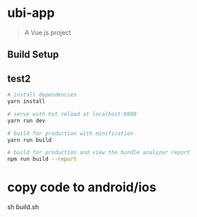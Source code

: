 # ubi-app

> A Vue.js project

## Build Setup
## test2
``` bash
# install dependencies
yarn install

# serve with hot reload at localhost:8080
yarn run dev

# build for production with minification
yarn run build

# build for production and view the bundle analyzer report
npm run build --report
```

# copy code to android/ios
sh build.sh
